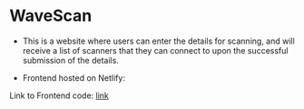 # WaveScan


* This is a website where users can enter the details for scanning, and will receive a list of scanners that they can connect to upon the successful submission of the details.


* Frontend hosted on Netlify:

Link to Frontend code: [link](https://wavescan-fe.netlify.app)
